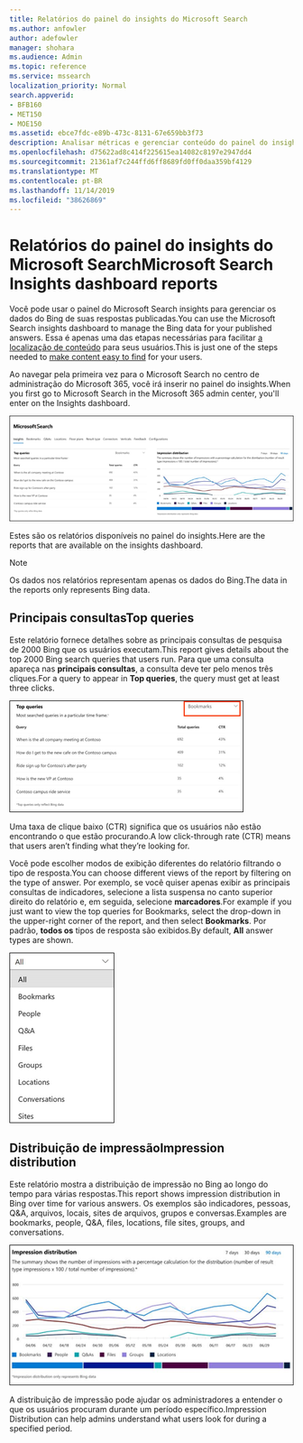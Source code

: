 ```yaml
---
title: Relatórios do painel do insights do Microsoft Search
ms.author: anfowler
author: adefowler
manager: shohara
ms.audience: Admin
ms.topic: reference
ms.service: mssearch
localization_priority: Normal
search.appverid:
- BFB160
- MET150
- MOE150
ms.assetid: ebce7fdc-e89b-473c-8131-67e659bb3f73
description: Analisar métricas e gerenciar conteúdo do painel do insights no Microsoft Search
ms.openlocfilehash: d75622ad8c414f225615ea14082c8197e2947dd4
ms.sourcegitcommit: 21361af7c244ffd6ff8689fd0ff0daa359bf4129
ms.translationtype: MT
ms.contentlocale: pt-BR
ms.lasthandoff: 11/14/2019
ms.locfileid: "38626869"
---
```

# <a name="microsoft-search-insights-dashboard-reports"></a><span data-ttu-id="fce6d-103">Relatórios do painel do insights do Microsoft Search</span><span class="sxs-lookup"><span data-stu-id="fce6d-103">Microsoft Search Insights dashboard reports</span></span>

<span data-ttu-id="fce6d-104">Você pode usar o painel do Microsoft Search insights para gerenciar os dados do Bing de suas respostas publicadas.</span><span class="sxs-lookup"><span data-stu-id="fce6d-104">You can use the Microsoft Search insights dashboard to manage the Bing data for your published answers.</span></span> <span data-ttu-id="fce6d-105">Essa é apenas uma das etapas necessárias para facilitar [a localização de conteúdo](make-content-easy-to-find.md) para seus usuários.</span><span class="sxs-lookup"><span data-stu-id="fce6d-105">This is just one of the steps needed to [make content easy to find](make-content-easy-to-find.md) for your users.</span></span>

<span data-ttu-id="fce6d-106">Ao navegar pela primeira vez para o Microsoft Search no centro de administração do Microsoft 365, você irá inserir no painel do insights.</span><span class="sxs-lookup"><span data-stu-id="fce6d-106">When you first go to Microsoft Search in the Microsoft 365 admin center, you'll enter on the Insights dashboard.</span></span>

![Insights-Dashboard. png](media/Insights-dashboard.png)

<span data-ttu-id="fce6d-108">Estes são os relatórios disponíveis no painel do insights.</span><span class="sxs-lookup"><span data-stu-id="fce6d-108">Here are the reports that are available on the insights dashboard.</span></span>

> [!NOTE]
> <span data-ttu-id="fce6d-109">Os dados nos relatórios representam apenas os dados do Bing.</span><span class="sxs-lookup"><span data-stu-id="fce6d-109">The data in the reports only represents Bing data.</span></span>

## <a name="top-queries"></a><span data-ttu-id="fce6d-110">Principais consultas</span><span class="sxs-lookup"><span data-stu-id="fce6d-110">Top queries</span></span>

<span data-ttu-id="fce6d-111">Este relatório fornece detalhes sobre as principais consultas de pesquisa de 2000 Bing que os usuários executam.</span><span class="sxs-lookup"><span data-stu-id="fce6d-111">This report gives details about the top 2000 Bing search queries that users run.</span></span> <span data-ttu-id="fce6d-112">Para que uma consulta apareça nas **principais consultas**, a consulta deve ter pelo menos três cliques.</span><span class="sxs-lookup"><span data-stu-id="fce6d-112">For a query to appear in **Top queries**, the query must get at least three clicks.</span></span>

![Relatório de principais consultas com cabeçalhos de tabela: consulta, total de consultas e taxa de cliques.](media/Insights-topqueries.png)

<span data-ttu-id="fce6d-114">Uma taxa de clique baixo (CTR) significa que os usuários não estão encontrando o que estão procurando.</span><span class="sxs-lookup"><span data-stu-id="fce6d-114">A low click-through rate (CTR) means that users aren’t finding what they’re looking for.</span></span>

<span data-ttu-id="fce6d-115">Você pode escolher modos de exibição diferentes do relatório filtrando o tipo de resposta.</span><span class="sxs-lookup"><span data-stu-id="fce6d-115">You can choose different views of the report by filtering on the type of answer.</span></span> <span data-ttu-id="fce6d-116">Por exemplo, se você quiser apenas exibir as principais consultas de indicadores, selecione a lista suspensa no canto superior direito do relatório e, em seguida, selecione **marcadores**.</span><span class="sxs-lookup"><span data-stu-id="fce6d-116">For example if you just want to view the top queries for Bookmarks, select the drop-down in the upper-right corner of the report, and then select **Bookmarks**.</span></span> <span data-ttu-id="fce6d-117">Por padrão, **todos os** tipos de resposta são exibidos.</span><span class="sxs-lookup"><span data-stu-id="fce6d-117">By default, **All** answer types are shown.</span></span>

![Filtrar o relatório de principais consultas por indicadores, pessoas, Q&A, arquivos, grupos, locais, conversas e sites](media/Insights-topqueries-dropdown.png)

## <a name="impression-distribution"></a><span data-ttu-id="fce6d-119">Distribuição de impressão</span><span class="sxs-lookup"><span data-stu-id="fce6d-119">Impression distribution</span></span>

<span data-ttu-id="fce6d-120">Este relatório mostra a distribuição de impressão no Bing ao longo do tempo para várias respostas.</span><span class="sxs-lookup"><span data-stu-id="fce6d-120">This report shows impression distribution in Bing over time for various answers.</span></span> <span data-ttu-id="fce6d-121">Os exemplos são indicadores, pessoas, Q&A, arquivos, locais, sites de arquivos, grupos e conversas.</span><span class="sxs-lookup"><span data-stu-id="fce6d-121">Examples are bookmarks, people, Q&A, files, locations, file sites, groups, and conversations.</span></span> 

![Relatórios de impressões com 90 dias selecionados como o período de tempo.](media/Insights-impressions.png)

<span data-ttu-id="fce6d-123">A distribuição de impressão pode ajudar os administradores a entender o que os usuários procuram durante um período específico.</span><span class="sxs-lookup"><span data-stu-id="fce6d-123">Impression Distribution can help admins understand what users look for during a specified period.</span></span>
